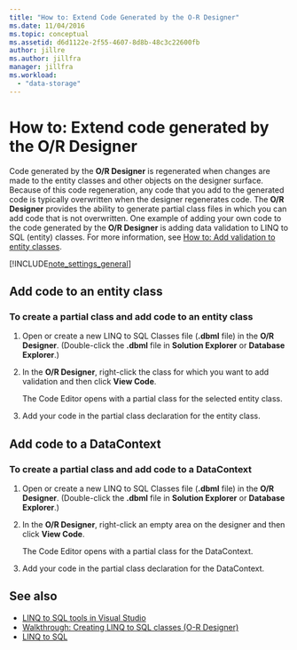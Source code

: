 ```yaml
---
title: "How to: Extend Code Generated by the O-R Designer"
ms.date: 11/04/2016
ms.topic: conceptual
ms.assetid: d6d1122e-2f55-4607-8d8b-48c3c22600fb
author: jillre
ms.author: jillfra
manager: jillfra
ms.workload:
  - "data-storage"
---
```

# How to: Extend code generated by the O/R Designer
Code generated by the **O/R Designer** is regenerated when changes are made to the entity classes and other objects on the designer surface. Because of this code regeneration, any code that you add to the generated code is typically overwritten when the designer regenerates code. The **O/R Designer** provides the ability to generate partial class files in which you can add code that is not overwritten. One example of adding your own code to the code generated by the **O/R Designer** is adding data validation to LINQ to SQL (entity) classes. For more information, see [How to: Add validation to entity classes](../data-tools/how-to-add-validation-to-entity-classes.md).

[!INCLUDE[note_settings_general](../data-tools/includes/note_settings_general_md.md)]

## Add code to an entity class

### To create a partial class and add code to an entity class

1. Open or create a new LINQ to SQL Classes file (**.dbml** file) in the **O/R Designer**. (Double-click the **.dbml** file in **Solution Explorer** or **Database Explorer**.)

2. In the **O/R Designer**, right-click the class for which you want to add validation and then click **View Code**.

     The Code Editor opens with a partial class for the selected entity class.

3. Add your code in the partial class declaration for the entity class.

## Add code to a DataContext

### To create a partial class and add code to a DataContext

1. Open or create a new LINQ to SQL Classes file (**.dbml** file) in the **O/R Designer**. (Double-click the **.dbml** file in **Solution Explorer** or **Database Explorer**.)

2. In the **O/R Designer**, right-click an empty area on the designer and then click **View Code**.

     The Code Editor opens with a partial class for the DataContext.

3. Add your code in the partial class declaration for the DataContext.

## See also

- [LINQ to SQL tools in Visual Studio](../data-tools/linq-to-sql-tools-in-visual-studio2.md)
- [Walkthrough: Creating LINQ to SQL classes (O-R Designer)](how-to-create-linq-to-sql-classes-mapped-to-tables-and-views-o-r-designer.md)
- [LINQ to SQL](/dotnet/framework/data/adonet/sql/linq/index)